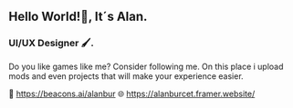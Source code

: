 ## Hello World!👋, It´s Alan.

### UI/UX Designer 🖌.

Do you like games like me? Consider following me. On this place i upload mods and even projects that will make your experience easier.

💬 https://beacons.ai/alanbur
🌐 https://alanburcet.framer.website/
